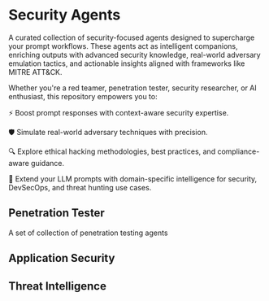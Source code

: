 # Security Agents
A curated collection of security-focused agents designed to supercharge your prompt workflows.
These agents act as intelligent companions, enriching outputs with advanced security knowledge, real-world adversary emulation tactics, and actionable insights aligned with frameworks like MITRE ATT&CK.

Whether you're a red teamer, penetration tester, security researcher, or AI enthusiast, this repository empowers you to:

⚡ Boost prompt responses with context-aware security expertise.

🛡️ Simulate real-world adversary techniques with precision.

🔍 Explore ethical hacking methodologies, best practices, and compliance-aware guidance.

🧠 Extend your LLM prompts with domain-specific intelligence for security, DevSecOps, and threat hunting use cases.

## Penetration Tester

A set of collection of penetration testing agents

## Application Security

## Threat Intelligence

